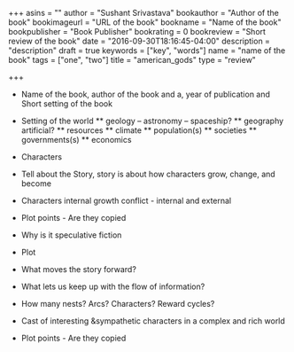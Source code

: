 +++
asins = ""
author = "Sushant Srivastava"
bookauthor = "Author of the book"
bookimageurl = "URL of the book"
bookname = "Name of the book"
bookpublisher = "Book Publisher"
bookrating = 0
bookreview = "Short review of the book"
date = "2016-09-30T18:16:45-04:00"
description = "description"
draft = true
keywords = ["key", "words"]
name = "name of the book"
tags = ["one", "two"]
title = "american_gods"
type = "review"

+++

* Name of the book, author of the book and a, year of publication and Short setting of the book

* Setting of the world
** geology – astronomy – spaceship?
** geography artificial?
** resources
** climate
** population(s)
** societies
** governments(s)
** economics


* Characters
* Tell about the Story, story is about how characters grow, change, and become
* Characters internal growth conflict - internal and external
* Plot points - Are they copied
* Why is it speculative fiction

* Plot
* What moves the story forward?
* What lets us keep up with the flow of information?
* How many nests? Arcs? Characters? Reward cycles?
* Cast of interesting &sympathetic characters in a complex and rich world
* Plot points - Are they copied

